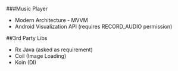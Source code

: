 ###Music Player

- Modern Architecture - MVVM
- Android Visualization API (requires RECORD_AUDIO permission)


##3rd Party Libs
- Rx Java (asked as requirement)
- Coil (Image Loading)
- Koin (DI)